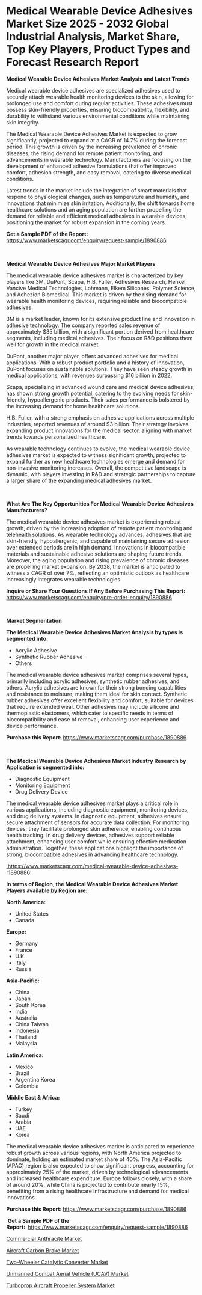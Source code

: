 <p><h1>Medical Wearable Device Adhesives Market Size 2025 - 2032 Global Industrial Analysis, Market Share, Top Key Players, Product Types and Forecast Research Report</h1></p><p><strong>Medical Wearable Device Adhesives Market Analysis and Latest Trends</strong></p>
<p><p>Medical wearable device adhesives are specialized adhesives used to securely attach wearable health monitoring devices to the skin, allowing for prolonged use and comfort during regular activities. These adhesives must possess skin-friendly properties, ensuring biocompatibility, flexibility, and durability to withstand various environmental conditions while maintaining skin integrity.</p><p>The Medical Wearable Device Adhesives Market is expected to grow significantly, projected to expand at a CAGR of 14.7% during the forecast period. This growth is driven by the increasing prevalence of chronic diseases, the rising demand for remote patient monitoring, and advancements in wearable technology. Manufacturers are focusing on the development of enhanced adhesive formulations that offer improved comfort, adhesion strength, and easy removal, catering to diverse medical conditions.</p><p>Latest trends in the market include the integration of smart materials that respond to physiological changes, such as temperature and humidity, and innovations that minimize skin irritation. Additionally, the shift towards home healthcare solutions and an aging population are further propelling the demand for reliable and efficient medical adhesives in wearable devices, positioning the market for robust expansion in the coming years.</p></p>
<p><strong>Get a Sample PDF of the Report:&nbsp;</strong> <a href="https://www.marketscagr.com/enquiry/request-sample/1890886?utm_campaign=1944&utm_medium=2&utm_source=Github&utm_content=ia&utm_term=04022025&utm_id=medical-wearable-device-adhesives">https://www.marketscagr.com/enquiry/request-sample/1890886</a></p>
<p>&nbsp;</p>
<p><strong>Medical Wearable Device Adhesives Major Market Players</strong></p>
<p><p>The medical wearable device adhesives market is characterized by key players like 3M, DuPont, Scapa, H.B. Fuller, Adhesives Research, Henkel, Vancive Medical Technologies, Lohmann, Elkem Silicones, Polymer Science, and Adhezion Biomedical. This market is driven by the rising demand for wearable health monitoring devices, requiring reliable and biocompatible adhesives.</p><p>3M is a market leader, known for its extensive product line and innovation in adhesive technology. The company reported sales revenue of approximately $35 billion, with a significant portion derived from healthcare segments, including medical adhesives. Their focus on R&D positions them well for growth in the medical market.</p><p>DuPont, another major player, offers advanced adhesives for medical applications. With a robust product portfolio and a history of innovation, DuPont focuses on sustainable solutions. They have seen steady growth in medical applications, with revenues surpassing $16 billion in 2022.</p><p>Scapa, specializing in advanced wound care and medical device adhesives, has shown strong growth potential, catering to the evolving needs for skin-friendly, hypoallergenic products. Their sales performance is bolstered by the increasing demand for home healthcare solutions.</p><p>H.B. Fuller, with a strong emphasis on adhesive applications across multiple industries, reported revenues of around $3 billion. Their strategy involves expanding product innovations for the medical sector, aligning with market trends towards personalized healthcare.</p><p>As wearable technology continues to evolve, the medical wearable device adhesives market is expected to witness significant growth, projected to expand further as new healthcare technologies emerge and demand for non-invasive monitoring increases. Overall, the competitive landscape is dynamic, with players investing in R&D and strategic partnerships to capture a larger share of the expanding medical adhesives market.</p></p>
<p>&nbsp;</p>
<p><strong>What Are The Key Opportunities For Medical Wearable Device Adhesives Manufacturers?</strong></p>
<p><p>The medical wearable device adhesives market is experiencing robust growth, driven by the increasing adoption of remote patient monitoring and telehealth solutions. As wearable technology advances, adhesives that are skin-friendly, hypoallergenic, and capable of maintaining secure adhesion over extended periods are in high demand. Innovations in biocompatible materials and sustainable adhesive solutions are shaping future trends. Moreover, the aging population and rising prevalence of chronic diseases are propelling market expansion. By 2028, the market is anticipated to witness a CAGR of over 7%, reflecting an optimistic outlook as healthcare increasingly integrates wearable technologies.</p></p>
<p><strong>Inquire or Share Your Questions If Any Before Purchasing This Report:</strong> <a href="https://www.marketscagr.com/enquiry/pre-order-enquiry/1890886?utm_campaign=1944&utm_medium=2&utm_source=Github&utm_content=ia&utm_term=04022025&utm_id=medical-wearable-device-adhesives">https://www.marketscagr.com/enquiry/pre-order-enquiry/1890886</a></p>
<p>&nbsp;</p>
<p><strong>Market Segmentation</strong></p>
<p><strong>The Medical Wearable Device Adhesives Market Analysis by types is segmented into:</strong></p>
<p><ul><li>Acrylic Adhesive</li><li>Synthetic Rubber Adhesive</li><li>Others</li></ul></p>
<p><p>The medical wearable device adhesives market comprises several types, primarily including acrylic adhesives, synthetic rubber adhesives, and others. Acrylic adhesives are known for their strong bonding capabilities and resistance to moisture, making them ideal for skin contact. Synthetic rubber adhesives offer excellent flexibility and comfort, suitable for devices that require extended wear. Other adhesives may include silicone and thermoplastic elastomers, which cater to specific needs in terms of biocompatibility and ease of removal, enhancing user experience and device performance.</p></p>
<p><strong>Purchase this Report:&nbsp;</strong><a href="https://www.marketscagr.com/purchase/1890886?utm_campaign=1944&utm_medium=2&utm_source=Github&utm_content=ia&utm_term=04022025&utm_id=medical-wearable-device-adhesives">https://www.marketscagr.com/purchase/1890886</a></p>
<p>&nbsp;</p>
<p><strong>The Medical Wearable Device Adhesives Market Industry Research by Application is segmented into:</strong></p>
<p><ul><li>Diagnostic Equipment</li><li>Monitoring Equipment</li><li>Drug Delivery Device</li></ul></p>
<p><p>The medical wearable device adhesives market plays a critical role in various applications, including diagnostic equipment, monitoring devices, and drug delivery systems. In diagnostic equipment, adhesives ensure secure attachment of sensors for accurate data collection. For monitoring devices, they facilitate prolonged skin adherence, enabling continuous health tracking. In drug delivery devices, adhesives support reliable attachment, enhancing user comfort while ensuring effective medication administration. Together, these applications highlight the importance of strong, biocompatible adhesives in advancing healthcare technology.</p></p>
<p><a href="https://www.marketscagr.com/medical-wearable-device-adhesives-r1890886?utm_campaign=1944&utm_medium=2&utm_source=Github&utm_content=ia&utm_term=04022025&utm_id=medical-wearable-device-adhesives">&nbsp;https://www.marketscagr.com/medical-wearable-device-adhesives-r1890886</a></p>
<p><strong>In terms of Region, the Medical Wearable Device Adhesives Market Players available by Region are:</strong></p>
<p>
    <p> <strong> North America: </strong>
        <ul>
            <li>United States</li>
            <li>Canada</li>
        </ul>
        </p> 
    <p> <strong> Europe: </strong>
        <ul>
            <li>Germany</li>
            <li>France</li>
            <li>U.K.</li>
            <li>Italy</li>
            <li>Russia</li>
        </ul>
        </p> 
    <p> <strong> Asia-Pacific: </strong>
        <ul>
            <li>China</li>
            <li>Japan</li>
            <li>South Korea</li>
            <li>India</li>
            <li>Australia</li>
            <li>China Taiwan</li>
            <li>Indonesia</li>
            <li>Thailand</li>
            <li>Malaysia</li>
        </ul>
        </p> 
    <p> <strong> Latin America: </strong>
        <ul>
            <li>Mexico</li>
            <li>Brazil</li>
            <li>Argentina Korea</li>
            <li>Colombia</li>
        </ul>
        </p> 
    <p> <strong> Middle East & Africa: </strong>
        <ul>
            <li>Turkey</li>
            <li>Saudi</li>
            <li>Arabia</li>
            <li>UAE</li>
            <li>Korea</li>
        </ul>
    </p>
    </p>
<p><p>The medical wearable device adhesives market is anticipated to experience robust growth across various regions, with North America projected to dominate, holding an estimated market share of 40%. The Asia-Pacific (APAC) region is also expected to show significant progress, accounting for approximately 25% of the market, driven by technological advancements and increased healthcare expenditure. Europe follows closely, with a share of around 20%, while China is projected to contribute nearly 15%, benefiting from a rising healthcare infrastructure and demand for medical innovations.</p></p>
<p><strong>Purchase this Report: </strong><a href="https://www.marketscagr.com/purchase/1890886?utm_campaign=1944&utm_medium=2&utm_source=Github&utm_content=ia&utm_term=04022025&utm_id=medical-wearable-device-adhesives">https://www.marketscagr.com/purchase/1890886</a></p>
<p>&nbsp;<strong>Get a Sample PDF of the Report:&nbsp;&nbsp;</strong><a href="https://www.marketscagr.com/enquiry/request-sample/1890886?utm_campaign=1944&utm_medium=2&utm_source=Github&utm_content=ia&utm_term=04022025&utm_id=medical-wearable-device-adhesives">https://www.marketscagr.com/enquiry/request-sample/1890886</a></p>
<p><strong></strong></p>
<p><p><a href="https://github.com/Chiragrp22/Market-Research-Report-List-7/blob/main/commercial-anthracite-market.md?utm_campaign=1944&utm_medium=2&utm_source=Github&utm_content=ia&utm_term=04022025&utm_id=medical-wearable-device-adhesives">Commercial Anthracite Market</a></p><p><a href="https://www.linkedin.com/pulse/aircraft-carbon-brake-market-analysis-featuringgrowth-andindustry-d3p0c?utm_campaign=1944&utm_medium=2&utm_source=Github&utm_content=ia&utm_term=04022025&utm_id=medical-wearable-device-adhesives">Aircraft Carbon Brake Market</a></p><p><a href="https://www.linkedin.com/pulse/two-wheeler-catalytic-converter-market-shifts-strategic-lupje?utm_campaign=1944&utm_medium=2&utm_source=Github&utm_content=ia&utm_term=04022025&utm_id=medical-wearable-device-adhesives">Two-Wheeler Catalytic Converter Market</a></p><p><a href="https://www.linkedin.com/pulse/unmanned-combat-aerial-vehicle-ucav-market-growth-study-wb45e?utm_campaign=1944&utm_medium=2&utm_source=Github&utm_content=ia&utm_term=04022025&utm_id=medical-wearable-device-adhesives">Unmanned Combat Aerial Vehicle (UCAV) Market</a></p><p><a href="https://www.linkedin.com/pulse/comprehensive-evaluation-sustainability-turboprop-aircraft-pjcme?utm_campaign=1944&utm_medium=2&utm_source=Github&utm_content=ia&utm_term=04022025&utm_id=medical-wearable-device-adhesives">Turboprop Aircraft Propeller System Market</a></p></p>